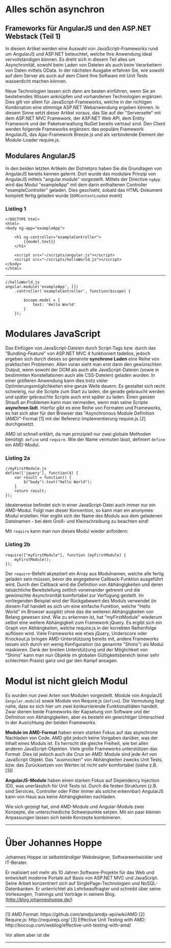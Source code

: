 # Alles schön asynchron
## Frameworks für AngularJS und den ASP.NET Webstack (Teil 1)

In diesem Artikel werden eine Auswahl von JavaScript-Frameworks rund um AngularJS und ASP.NET beleuchtet, welche Ihre Anwendung ideal vervollständigen können. Es dreht sich in diesem Teil alles um Asynchronität, sowohl beim Laden von Dateien als auch beim Verarbeitern von Daten mittels OData. In der nächsten Ausgabe erfahren Sie, wie sowohl auf dem Server als auch auf dem Client Ihre Software mit Unit Tests wasserdicht machen können.

Neue Technologien lassen sich dann am besten einführen, wenn Sie an bestehendes Wissen anknüpfen und vorhandenen Technologien ergänzen. Dies gilt vor allem für JavaScript-Frameworks, welche in der richtigen Kombination eine stimmige ASP.NET Webanwendung ergeben können. In diesem Sinne setzt dieser Artikel voraus, das Sie auf der "Serverseite" mit dem ASP.NET MVC Framework, der ASP.NET Web API, dem Entity Framework und der Paketverwaltung NuGet bereits vertraut sind. Den Client werden folgende Frameworks ergänzen: das populäre Framework AngularJS, das Ajax-Framework Breeze.js und als verbindende Element der Module-Loader require.js.

## Modulares AngularJS
In den beiden letzten Artikeln der Dotnetpro haben Sie die Grundlagen von AngularJS bereits kennen gelernt. Dort wurde das modulare Prinzip von AngularJS mittels "angular.module" vorgestellt. Mittels der Directive `ngApp` wird das Modul "exampleApp"  mit dem darin enthaltenen Controller "exampleController" geladen. Dies geschieht, sobald das HTML-Dokument komplett fertig geladen wurde (`DOMContentLoaded` event) 

### Listing 1
```
<!DOCTYPE html>
<html>
<body ng-app="exampleApp">

    <h1 ng-controller="exampleController">
        {{model.text}}
    </h1>

    <script src="~/scripts/angular.js"></script>
    <script src="~/scripts/helloWorld.js"></script>
</body>
</html>
```
---
```
//helloWorld.js
angular.module('exampleApp', [])
    .controller('exampleController', function($scope) {

        $scope.model = {
            text: 'Hello World'
        }
    });

```
# Modulares JavaScript
Das Einfügen von JavaScript-Dateien durch Script-Tags bzw. durch das "Bundling-Feature" von ASP.NET MVC 4 funktioniert tadellos, jedoch ergeben sich durch dieses so genannte **synchrone Laden** eine Reihe von praktischen Problemen. Allen voran sieht man erst dann den gewünschten Output, wenn sowohl der DOM als auch alle JavaScript-Dateien (sowie in bestimmten Konstellationen auch alle CSS-Dateien) geladen wurden. In einer größeren Anwendung kann dies trotz vieler Optimierungsmöglichkeiten eine ganze Weile dauern. Es gestaltet sich recht schwierig, nur die Scripte zum Start zu laden, die gerade gebraucht werden und später gebrauchte Scripte auch erst später zu laden. Einen ganzen Strauß an Problemen kann man vermeiden, wenn man seine Scripte **asynchron lädt**. Hierfür gibt es eine Reihe von Formaten und Frameworks, es hat sich aber für den Browser das "Asynchronous Module Definition (AMD)"-Format [1] mit der Referenz-Implementierung require.js [2] durchgesetzt.

AMD ist schnell erklärt, da man prinzipiell nur zwei globale Methoden benötigt: `define` und `require`. Wie der Name vermuten lässt, definiert `define` ein AMD-Modul.

### Listing 2a
```
//myFirstModule.js
define(['jquery'], function($) {
    var result = function() {
        $("body").text("Hello World");
    }
    return result;
});

```
Idealerweise befindet sich in einer JavaScript-Datei auch immer nur ein AMD-Modul. Folgt man dieser Konvention, so kann man ein anonymes Modul erstellen. Hier ergibt sich der Name des Moduls aus dem geladenen Dateinamen - bei dem Groß- und Kleinschreibung zu beachten sind!

Mit `require` kann man nun dieses Modul wieder anfordern:

### Listing 2b
```
require(["myFirstModule"], function (myFirstModule) {
    myFirstModule();
});
``` 
Der `require`-Befehl akzeptiert ein Array aus Modulnamen, welche alle fertig geladen sein müssen, bevor die angegebene Callback-Funktion ausgeführt wird. Durch den Callback wird die Definition von Abhängigkeiten und deren tatsächliche Bereitstellung zeitlich voneinander getrennt und die gewünschte Asynchronität komfortabel zur Verfügung gestellt.  Im vorliegenden Beispiel wird der Rückgabewert des Moduls verwendet (in diesem Fall handelt es sich um eine einfache Funktion, welche "Hello World" im Browser ausgibt) ohne das die weiteren Abhängigkeiten von Belang gewesen sind. Wie zu erkennen ist, hat "myFirstModule" wiederum selbst eine weitere Abhängigkeit zum Framework jQuery. Es ergibt sich ein Graph von Abhängkeiten, welche require.js in der korrekten Reihenfolge auflösen wird. Viele Frameworks wie etwa jQuery, Underscore oder Knockout.js bringen AMD-Unterstützung bereits mit, andere Frameworks lassen sich durch ein wenig Konfiguration (so genannte "Shims") als Modul maskieren. Dank der breiten Unterstützung und der Möglichkeit von "Shims" kann man nun Objekte im globalen Gültigkeitsbereich (einer sehr schlechten Praxis) ganz und gar den Kampf ansagen.

# Modul ist nicht gleich Modul
Es wurden nun zwei Arten von Modulen vorgestellt. Module von AngularJS (`angular.module`) sowie Module von Require.js (`define`). Die Vermutung liegt nahe, dass es sich hier um zwei konkurrierende Funktionalitäten handelt. Zwar dienen beide Frameworks der Kapselung von Software und der Definition von Abhängigkeiten, aber es besteht ein gewichtiger Unterschied in der Ausrichtung der beiden Frameworks. 

**Module im AMD-Format** haben einen starken Fokus auf das asynchrone Nachladen von Code. AMD gibt jedoch keine Vorgaben darüber, was der Inhalt eines Moduls ist. Es herrscht die gleiche Freiheit, wie bei allen anderen JavaScript-Objekten. Viele große Frameworks unterstützen das Format. Dies ist jedoch auch die Crux an AMD: Module sind jede Art von JavaScript Objekt. Das "ausmocken" von Abhängkeiten zwecks Unit Tests, bzw. das Zurücksetzen von Werten ist nicht sehr komfortabel (siehe z.B. [3]) 
 
**AngularJS-Module** haben einen starken Fokus auf Dependency Injection (DI), was unerlässlich für Unit Tests ist. Durch die festen Strukturen (z.B. sind Services, Controller oder Filter immer als solche erkennbar)  AngularJS kann von Haus aus keine Abhängigkeiten nachladen.

Wie sich gezeigt hat, sind AMD-Module und Angular-Module zwei Konzepte, die unterschiedliche Schwerpunkte setzen. Mit ein paar kleinen Anpassungen lassen sich beide Konzepte kombinieren. 




<hr>

# Über Johannes Hoppe

Johannes Hoppe ist selbstständiger Webdesigner, Softwareentwickler und IT-Berater.

Er realisiert seit mehr als 10 Jahren Software-Projekte für das Web und entwickelt moderne Portale auf Basis von ASP.NET MVC und JavaScript. Seine Arbeit konzentriert sich auf SinglePage-Technologien und NoSQL-Datenbanken. Er unterrichtet als Lehrbeauftragter und schreibt über seine Vorlesungen, Trainings und Vorträge in seinem Blog. (http://blog.johanneshoppe.de/)


<hr>
[1] AMD.Format: https://github.com/amdjs/amdjs-api/wiki/AMD
[2] Require.js: http://requirejs.org/
[3] Effective Unit Testing with AMD: http://bocoup.com/weblog/effective-unit-testing-with-amd/



Vor allem aber ist die



<hr>

